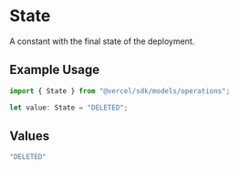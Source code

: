 # State

A constant with the final state of the deployment.

## Example Usage

```typescript
import { State } from "@vercel/sdk/models/operations";

let value: State = "DELETED";
```

## Values

```typescript
"DELETED"
```